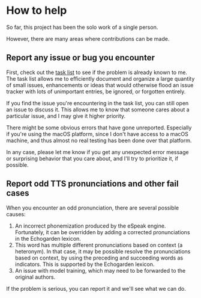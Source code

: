 # How to help

So far, this project has been the solo work of a single person.

However, there are many areas where contributions can be made.

## Report any issue or bug you encounter

First, check out the [task list](Tasklist.md) to see if the problem is already known to me. The task list allows me to efficiently document and organize a large quantity of small issues, enhancements or ideas that would otherwise flood an issue tracker with lots of unimportant entries, be ignored, or forgotten entirely.

If you find the issue you're encountering in the task list, you can still open an issue to discuss it. This allows me to know that someone cares about a particular issue, and I may give it higher priority.

There might be some obvious errors that have gone unreported. Especially if you're using the macOS platform, since I don't have access to a macOS machine, and thus almost no real testing has been done over that platform.

In any case, please let me know if you get any unexpected error message or surprising behavior that you care about, and I'll try to prioritize it, if possible.

## Report odd TTS pronunciations and other fail cases

When you encounter an odd pronunciation, there are several possible causes:

1. An incorrect phonemization produced by the eSpeak engine. Fortunately, it can be overridden by adding a corrected pronunciations in the Echogarden lexicon.
1. This word has multiple different pronunciations based on context (a heteronym). In that case, it may be possible resolve the pronunciations based on context, by using the preceding and succeeding words as indicators. This is supported by the Echogarden lexicon.
1. An issue with model training, which may need to be forwarded to the original authors.

If the problem is serious, you can report it and we'll see what we can do.
